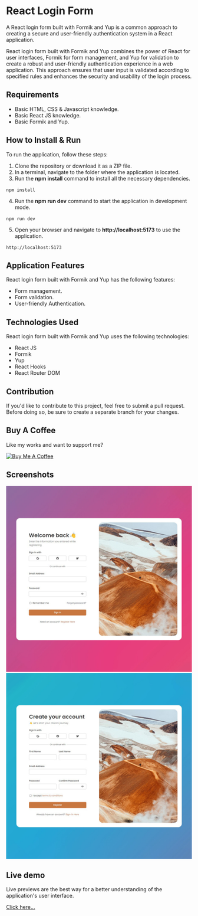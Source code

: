 # React Login Form

A React login form built with Formik and Yup is a common approach to creating a secure and user-friendly authentication system in a React application.

React login form built with Formik and Yup combines the power of React for user interfaces, Formik for form management, and Yup for validation to create a robust and user-friendly authentication experience in a web application. This approach ensures that user input is validated according to specified rules and enhances the security and usability of the login process.

## Requirements

- Basic HTML, CSS & Javascript knowledge.
- Basic React JS knowledge.
- Basic Formik and Yup.

## How to Install & Run

To run the application, follow these steps:

1. Clone the repository or download it as a ZIP file.
2. In a terminal, navigate to the folder where the application is located.
3. Run the **npm install** command to install all the necessary dependencies.

```shell
npm install
```

4. Run the **npm run dev** command to start the application in development mode.

```shell
npm run dev
```

5. Open your browser and navigate to **http://localhost:5173** to use the application.

```shell
http://localhost:5173
```

## Application Features

React login form built with Formik and Yup has the following features:

- Form management.
- Form validation.
- User-friendly Authentication.

## Technologies Used

React login form built with Formik and Yup uses the following technologies:

- React JS
- Formik
- Yup
- React Hooks
- React Router DOM

## Contribution

If you'd like to contribute to this project, feel free to submit a pull request. Before doing so, be sure to create a separate branch for your changes.

## Buy A Coffee

Like my works and want to support me?

<a href="https://www.buymeacoffee.com/hossainpalin" target="_blank"><img src="https://cdn.buymeacoffee.com/buttons/v2/default-blue.png" alt="Buy Me A Coffee" style="height: 45px !important;width: 162.75px !important;" ></a>

## Screenshots

![Screenshot](./src/assets/images/login-form.jpg)
![Screenshot](./src/assets/images/register-form.jpg)

## Live demo

Live previews are the best way for a better understanding of the application's user interface.

[Click here...](https://hossainpalin.github.io/react-login-form/)
